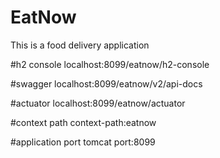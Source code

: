 # EatNow
This is a food delivery application

#h2 console
localhost:8099/eatnow/h2-console 

#swagger
localhost:8099/eatnow/v2/api-docs

#actuator
localhost:8099/eatnow/actuator

#context path
context-path:eatnow

#application port
tomcat port:8099
